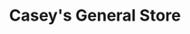 ---
title: "Casey's General Store"
url: /fargo/caseys-general-store-25th-street-south-2/
shop: convenience
---
